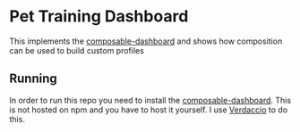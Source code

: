 # Pet Training Dashboard
This implements the [composable-dashboard](https://github.com/ImCesar/composable-dashboard) and shows how composition can be used to build custom profiles

## Running
In order to run this repo you need to install the [composable-dashboard](https://github.com/ImCesar/composable-dashboard). This is not hosted on npm and you have to host it yourself. I use [Verdaccio](https://github.com/verdaccio/verdaccio) to do this.